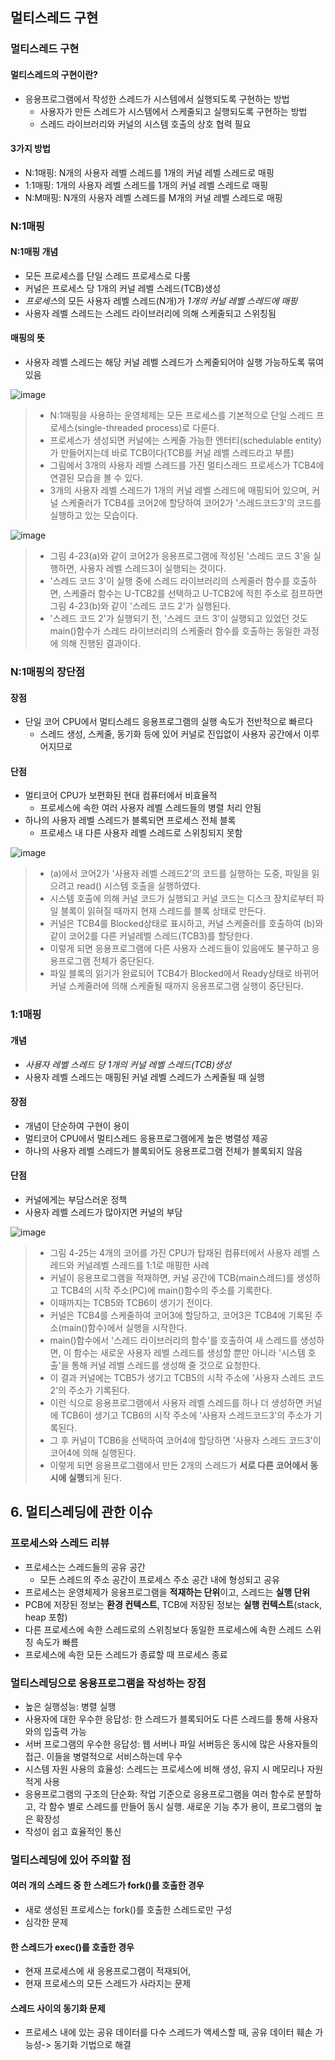 ## 멀티스레드 구현
### 멀티스레드 구현
#### 멀티스레드의 구현이란?
* 응용프로그램에서 작성한 스레드가 시스템에서 실행되도록 구현하는 방법
  * 사용자가 만든 스레드가 시스템에서 스케줄되고 실행되도록 구현하는 방법
  * 스레드 라이브러리와 커널의 시스템 호출의 상호 협력 필요
 
#### 3가지 방법
* N:1매핑: N개의 사용자 레벨 스레드를 1개의 커널 레벨 스레드로 매핑
* 1:1매핑: 1개의 사용자 레벨 스레드를 1개의 커널 레벨 스레드로 매핑
* N:M매핑: N개의 사용자 레벨 스레드를 M개의 커널 레벨 스레드로 매핑

### N:1매핑
#### N:1매핑 개념
* 모든 프로세스를 단일 스레드 프로세스로 다룸
* 커널은 프로세스 당 1개의 커널 레벨 스레드(TCB)생성
* *프로세스*의 모든 사용자 레벨 스레드(N개)가 *1개의 커널 레벨 스레드에 매핑*
* 사용자 레벨 스레드는 스레드 라이브러리에 의해 스케줄되고 스위칭됨

#### 매핑의 뜻
* 사용자 레벨 스레드는 해당 커널 레벨 스레드가 스케줄되어야 실행 가능하도록 묶여있음

![image](https://github.com/user-attachments/assets/2f6c7ed3-f340-4b88-8466-9d9f2c726c76)

> * N:1매핑을 사용하는 운영체제는 모든 프로세스를 기본적으로 단일 스레드 프로세스(single-threaded process)로 다룬다.
> * 프로세스가 생성되면 커널에는 스케줄 가능한 엔터티(schedulable entity)가 만들어지는데 바로 TCB이다(TCB를 커널 레벨 스레드라고 부름)
> * 그림에서 3개의 사용자 레벨 스레드를 가진 멀티스레드 프로세스가 TCB4에 연결된 모습을 볼 수 있다.
> * 3개의 사용자 레벨 스레드가 1개의 커널 레벨 스레드에 매핑되어 있으며, 커널 스케줄러가 TCB4를 코어2에 할당하여 코어2가 '스레드코드3'의 코드를 실행하고 있는 모습이다.

![image](https://github.com/user-attachments/assets/13563838-0e6e-4e0c-a5b7-21c44ff647b4)

> * 그림 4-23(a)와 같이 코어2가 응용프로그램에 작성된 '스레드 코드 3'을 실행하면, 사용자 레벨 스레드3이 실행되는 것이다.
> * '스레드 코드 3'이 실행 중에 스레드 라이브러리의 스케줄러 함수를 호출하면, 스케줄러 함수는 U-TCB2를 선택하고 U-TCB2에 적힌 주소로 점프하면 그림 4-23(b)와 같이 '스레드 코드 2'가 실행된다.
> * '스레드 코드 2'가 실행되기 전, '스레드 코드 3'이 실행되고 있었던 것도 main()함수가 스레드 라이브러리의 스케줄러 함수를 호출하는 동일한 과정에 의해 진행된 결과이다.

### N:1매핑의 장단점
#### 장점
* 단일 코어 CPU에서 멀티스레드 응용프로그램의 실행 속도가 전반적으로 빠르다
  * 스레드 생성, 스케줄, 동기화 등에 있어 커널로 진입없이 사용자 공간에서 이루어지므로
 
#### 단점
* 멀티코어 CPU가 보편화된 현대 컴퓨터에서 비효율적
  * 프로세스에 속한 여러 사용자 레벨 스레드들의 병렬 처리 안됨
* 하나의 사용자 레벨 스레드가 블록되면 프로세스 전체 블록
  * 프로세스 내 다른 사용자 레벨 스레드로 스위칭되지 못함
 
![image](https://github.com/user-attachments/assets/66bcd395-873b-42fe-b994-93b2e5706fa9)

> * (a)에서 코어2가 '사용자 레벨 스레드2'의 코드를 실행하는 도중, 파일을 읽으려고 read() 시스템 호출을 실행하였다.
> * 시스템 호출에 의해 커널 코드가 실행되고 커널 코드는 디스크 장치로부터 파일 블록이 읽혀질 때까지 현재 스레드를 블록 상태로 만든다.
> * 커널은 TCB4를 Blocked상태로 표시하고, 커널 스케줄러를 호출하여 (b)와 같이 코어2를 다른 커널레벨 스레드(TCB3)를 할당한다.
> * 이렇게 되면 응용프로그램에 다른 사용자 스레드들이 있음에도 불구하고 응용프로그램 전체가 중단된다.
> * 파일 블록의 읽기가 완료되어 TCB4가 Blocked에서 Ready상태로 바뀌어 커널 스케줄러에 의해 스케줄될 때까지 응용프로그램 실행이 중단된다.

### 1:1매핑
#### 개념
* *사용자 레벨 스레드 당 1개의 커널 레벨 스레드(TCB)생성*
* 사용자 레벨 스레드는 매핑된 커널 레벨 스레드가 스케줄될 때 실행

#### 장점
* 개념이 단순하여 구현이 용이
* 멀티코어 CPU에서 멀티스레드 응용프로그램에게 높은 병렬성 제공
* 하나의 사용자 레벨 스레드가 블록되어도 응용프로그램 전체가 블록되지 않음

#### 단점
* 커널에게는 부담스러운 정책
* 사용자 레벨 스레드가 많아지면 커널의 부담

![image](https://github.com/user-attachments/assets/a87342e9-56a8-4d27-a86a-66c1fa169f6c)

> * 그림 4-25는 4개의 코어를 가진 CPU가 탑재된 컴퓨터에서 사용자 레벨 스레드와 커널레벨 스레드를 1:1로 매핑한 사례
> * 커널이 응용프로그램을 적재하면, 커널 공간에 TCB(main스레드)를 생성하고 TCB4의 시작 주소(PC)에 main()함수의 주소를 기록한다.
> * 이때까지는 TCB5와 TCB6이 생기기 전이다.
> * 커널은 TCB4를 스케줄하여 코어3에 할당하고, 코어3은 TCB4에 기록된 주소(main()함수)에서 실행을 시작한다.
> * main()함수에서 '스레드 라이브러리의 함수'를 호출하여 새 스레드를 생성하면, 이 함수는 새로운 사용자 레벨 스레드를 생성할 뿐만 아니라 '시스템 호출'을 통해 커널 레벨 스레드를 생성해 줄 것으로 요청한다.
> * 이 결과 커널에는 TCB5가 생기고 TCB5의 시작 주소에 '사용자 스레드 코드2'의 주소가 기록된다.
> * 이런 식으로 응용프로그램에서 사용자 레벨 스레드를 하나 더 생성하면 커널에 TCB6이 생기고 TCB6의 시작 주소에 '사용자 스레드코드3'의 주소가 기록된다.
> * 그 후 커널이 TCB6을 선택하여 코어4에 할당하면 '사용자 스레드 코드3'이 코어4에 의해 실행된다.
> * 이렇게 되면 응용프로그램에서 만든 2개의 스레드가 **서로 다른 코어에서 동시에 실행**되게 된다.

## 6. 멀티스레딩에 관한 이슈
### 프로세스와 스레드 리뷰
* 프로세스는 스레드들의 공유 공간
  * 모든 스레드의 주소 공간이 프로세스 주소 공간 내에 형성되고 공유
* 프로세스는 운영체제가 응용프로그램을 **적재하는 단위**이고, 스레드는 **실행 단위**
* PCB에 저장된 정보는 **환경 컨텍스트**, TCB에 저장된 정보는 **실행 컨텍스트**(stack, heap 포함)
* 다른 프로세스에 속한 스레드로의 스위칭보다 동일한 프로세스에 속한 스레드 스위칭 속도가 빠름
* 프로세스에 속한 모든 스레드가 종료할 때 프로세스 종료

### 멀티스레딩으로 응용프로그램을 작성하는 장점
* 높은 실행성능: 병렬 실행
* 사용자에 대한 우수한 응답성: 한 스레드가 블록되어도 다른 스레드를 통해 사용자와의 입출력 가능
* 서버 프로그램의 우수한 응답성: 웹 서버나 파일 서버등은 동시에 많은 사용자들의 접근. 이들을 병렬적으로 서비스하는데 우수
* 시스템 자원 사용의 효율성: 스레드는 프로세스에 비해 생성, 유지 시 메모리나 자원 적게 사용
* 응용프로그램의 구조의 단순화: 작업 기준으로 응용프로그램을 여러 함수로 분할하고, 각 함수 별로 스레드를 만들어 동시 실행. 새로운 기능 추가 용이, 프로그램의 높은 확장성
* 작성이 쉽고 효율적인 통신

### 멀티스레딩에 있어 주의할 점
#### 여러 개의 스레드 중 한 스레드가 fork()를 호출한 경우
* 새로 생성된 프로세스는 fork()를 호출한 스레드로만 구성
* 심각한 문제

#### 한 스레드가 exec()를 호출한 경우
* 현재 프로세스에 새 응용프로그램이 적재되어,
* 현재 프로세스의 모든 스레드가 사라지는 문제

#### 스레드 사이의 동기화 문제
* 프로세스 내에 있는 공유 데이터를 다수 스레드가 액세스할 때, 공유 데이터 훼손 가능성-> 동기화 기법으로 해결
